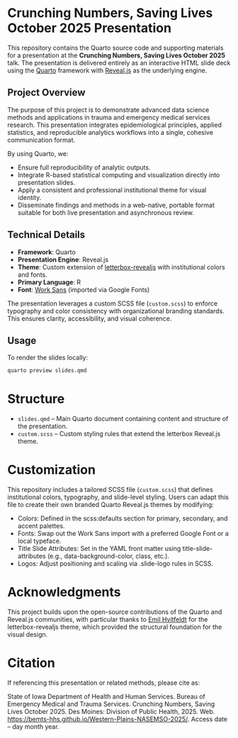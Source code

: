 # Crunching Numbers, Saving Lives October 2025 Presentation  

This repository contains the Quarto source code and supporting materials for a presentation at the **Crunching Numbers, Saving Lives October 2025** talk. The presentation is delivered entirely as an interactive HTML slide deck using the [Quarto](https://quarto.org/) framework with [Reveal.js](https://revealjs.com/) as the underlying engine.  

## Project Overview  

The purpose of this project is to demonstrate advanced data science methods and applications in trauma and emergency medical services research. This presentation integrates epidemiological principles, applied statistics, and reproducible analytics workflows into a single, cohesive communication format.  

By using Quarto, we:  

- Ensure full reproducibility of analytic outputs.  
- Integrate R-based statistical computing and visualization directly into presentation slides.  
- Apply a consistent and professional institutional theme for visual identity.  
- Disseminate findings and methods in a web-native, portable format suitable for both live presentation and asynchronous review.  

## Technical Details  

- **Framework**: Quarto
- **Presentation Engine**: Reveal.js  
- **Theme**: Custom extension of [letterbox-revealjs](https://github.com/EmilHvitfeldt/quarto-revealjs-letterbox) with institutional colors and fonts.  
- **Primary Language**: R  
- **Font**: [Work Sans](https://fonts.google.com/specimen/Work+Sans) (imported via Google Fonts)  

The presentation leverages a custom SCSS file (`custom.scss`) to enforce typography and color consistency with organizational branding standards. This ensures clarity, accessibility, and visual coherence.  

## Usage  

To render the slides locally:  

```bash
quarto preview slides.qmd
```

# Structure

- `slides.qmd` – Main Quarto document containing content and structure of the presentation.
- `custom.scss` – Custom styling rules that extend the letterbox Reveal.js theme.

# Customization

This repository includes a tailored SCSS file (`custom.scss`) that defines institutional colors, typography, and slide-level styling. Users can adapt this file to create their own branded Quarto Reveal.js themes by modifying:

- Colors: Defined in the scss:defaults section for primary, secondary, and accent palettes.
- Fonts: Swap out the Work Sans import with a preferred Google Font or a local typeface.
- Title Slide Attributes: Set in the YAML front matter using title-slide-attributes (e.g., data-background-color, class, etc.).
- Logos: Adjust positioning and scaling via .slide-logo rules in SCSS.

# Acknowledgments

This project builds upon the open-source contributions of the Quarto and Reveal.js communities, with particular thanks to [Emil Hvitfeldt](https://github.com/EmilHvitfeldt/) for the letterbox-revealjs theme, which provided the structural foundation for the visual design.

# Citation

If referencing this presentation or related methods, please cite as:

State of Iowa Department of Health and Human Services. Bureau of Emergency
Medical and Trauma Services. Crunching Numbers, Saving Lives October 2025. Des
Moines: Division of Public Health, 2025. Web.
https://bemts-hhs.github.io/Western-Plains-NASEMSO-2025/. Access date – day
month year.
